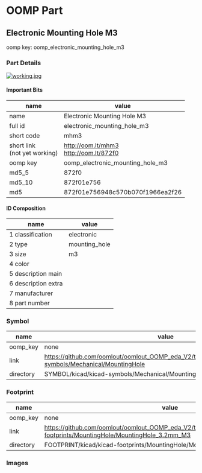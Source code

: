 # OOMP Part  
## Electronic Mounting Hole M3  
  
oomp key: oomp_electronic_mounting_hole_m3  
  
### Part Details  
  
[![working.jpg](working_600.jpg)](working.jpg)  
  
#### Important Bits  
| name | value | 
| --- | --- | 
| name | Electronic Mounting Hole M3 | 
| full id | electronic_mounting_hole_m3 | 
| short code | mhm3 | 
| short link<br>(not yet working) | http://oom.lt/mhm3<br>http://oom.lt/872f0 | 
| oomp key | oomp_electronic_mounting_hole_m3 | 
| md5_5 | 872f0 | 
| md5_10 | 872f01e756 | 
| md5 | 872f01e756948c570b070f1966ea2f26 | 
#### ID Composition  
| name | value | 
| --- | --- | 
| 1 classification | electronic | 
| 2 type | mounting_hole | 
| 3 size | m3 | 
| 4 color |  | 
| 5 description main |  | 
| 6 description extra |  | 
| 7 manufacturer |  | 
| 8 part number |  | 
### Symbol  
| name | value | 
| --- | --- | 
| oomp_key | none | 
| link | https://github.com/oomlout/oomlout_OOMP_eda_V2/tree/main/SYMBOL/kicad/kicad-symbols/Mechanical/MountingHole | 
| directory | SYMBOL/kicad/kicad-symbols/Mechanical/MountingHole/ | 
### Footprint  
| name | value | 
| --- | --- | 
| oomp_key | none | 
| link | https://github.com/oomlout/oomlout_OOMP_eda_V2/tree/main/FOOTPRINT/kicad/kicad-footprints/MountingHole/MountingHole_3.2mm_M3 | 
| directory | FOOTPRINT/kicad/kicad-footprints/MountingHole/MountingHole_3.2mm_M3/ | 
### Images  
